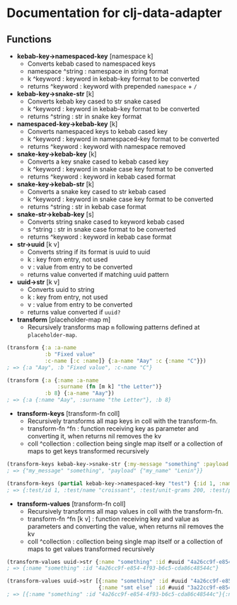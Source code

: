 # Documentation for clj-data-adapter

## Functions
- <a id='k-k-to-n-k'></a> **kebab-key->namespaced-key** [namespace k] <br>
  - Converts kebab cased to namespaced keys
  - namespace ^string : namespace in string format
  - k ^keyword : keyword in kebab-key format to be converted
  - returns ^keyword : keyword with prepended `namespace` + `/`
- <a id='k-k-to-s-s'></a> **kebab-key->snake-str** [k] <br>
    - Converts kebab key cased to str snake cased
    - k ^keyword : keyword in kebab-key format to be converted
    - returns ^string : str in snake key format
- <a id='n-k-to-k-k'></a> **namespaced-key->kebab-key** [k] <br>
    - Converts namespaced keys to kebab cased key
    - k ^keyword : keyword in namespaced-key format to be converted
    - returns ^keyword : keyword with namespace removed
- <a id='s-k-to-k-k'></a> **snake-key->kebab-key** [k] <br>
    - Converts a key snake cased to kebab cased key
    - k ^keyword : keyword in snake case key format to be converted
    - returns ^keyword : keyword in kebab cased format
- <a id='s-k-to-k-s'></a> **snake-key->kebab-str** [k] <br>
    - Converts a snake key cased to str kebab cased
    - k ^keyword : keyword in snake case key format to be converted
    - returns ^string : str in kebab case format
- <a id='s-k-to-k-k'></a> **snake-str->kebab-key** [s] <br>
    - Converts string snake cased to keyword kebab cased
    - s ^string : str in snake case format to be converted
    - returns ^keyword : keyword in kebab case format
- <a id='str-to-uuid'></a> **str->uuid** [k v] <br>
  - Converts string if its format is uuid to uuid
  - k : key from entry, not used
  - v : value from entry to be converted
  - returns value converted if matching uuid pattern
- <a id='uuid-to-str'></a> **uuid->str** [k v] <br>
  - Converts uuid to string
  - k : key from entry, not used
  - v : value from entry to be converted
  - returns value converted if `uuid?`
- <a id='transform'></a> **transform** [placeholder-map m]
  - Recursively transforms map `m` following patterns defined at `placeholder-map`.
```clojure
(transform {:a :a-name
            :b "Fixed value"
            :c-name [:c :name]} {:a-name "Aay" :c {:name "C"}})
; => {:a "Aay", :b "Fixed value", :c-name "C"}

(transform {:a {:name :a-name
                :surname (fn [m k] "the Letter")}
            :b 8} {:a-name "Aay"})
; => {:a {:name "Aay", :surname "the Letter"}, :b 8}
```
- <a id='transform-keys'></a> **transform-keys** [transform-fn coll]
  - Recursively transforms all map keys in coll with the transform-fn.
  - transform-fn ^fn : function receiving key as parameter and converting it, when returns nil removes the kv
  - coll ^collection : collection being single map itself or a collection of maps to get keys transformed recursively
```clojure
(transform-keys kebab-key->snake-str {:my-message "something" :payload {:my-name "Lenin"}})
; => {"my_message" "something", "payload" {"my_name" "Lenin"}}

(transform-keys (partial kebab-key->namespaced-key "test") {:id 1, :name "croissant", :unit-grams 200, :price 5.40M})
; => {:test/id 1, :test/name "croissant", :test/unit-grams 200, :test/price 5.40M}
```
- <a id='transform-values'></a> **transform-values** [transform-fn coll]
  - Recursively transforms all map values in coll with the transform-fn.
  - transform-fn ^fn [k v] : function receiving key and value as parameters and converting the value, when returns nil removes the kv
  - coll ^collection : collection being single map itself or a collection of maps to get values transformed recursively
```clojure
(transform-values uuid->str {:name "something" :id #uuid "4a26cc9f-e854-4f93-b6c5-cda86c48544c"})
; => {:name "something" :id "4a26cc9f-e854-4f93-b6c5-cda86c48544c"}

(transform-values uuid->str [{:name "something" :id #uuid "4a26cc9f-e854-4f93-b6c5-cda86c48544c"}
                             {:name "smt else" :id #uuid "3a22cc9f-e854-4f93-b6c5-cda86c48544c"}])
; => [{:name "something" :id "4a26cc9f-e854-4f93-b6c5-cda86c48544c"}{:name "smt else" :id "3a22cc9f-e854-4f93-b6c5-cda86c48544c"}]
```
